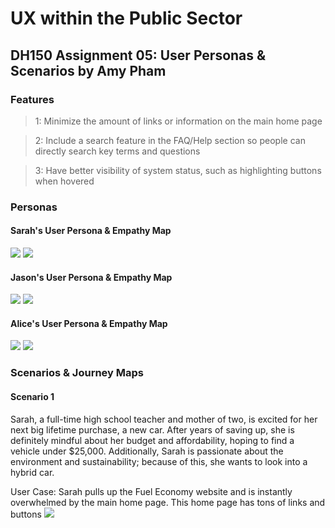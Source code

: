 # UX within the Public Sector 
## DH150 Assignment 05: User Personas & Scenarios by Amy Pham

### Features
> 1: Minimize the amount of links or information on the main home page 

> 2: Include a search feature in the FAQ/Help section so people can directly search key terms and questions 

> 3: Have better visibility of system status, such as highlighting buttons when hovered 

### Personas 

#### Sarah's User Persona & Empathy Map 
<img src="./Persona - Sarah.png"> 
<img src="./Empathy Map - Sarah.png"> 


#### Jason's User Persona & Empathy Map 
<img src="./Persona - Jason.png"> 
<img src="./Empathy Map - Jason.png"> 


#### Alice's User Persona & Empathy Map 
<img src="./Persona - Alice.png"> 
<img src="./Empathy Map - Alice.png"> 

### Scenarios & Journey Maps
#### Scenario 1
Sarah, a full-time high school teacher and mother of two, is excited for her next big lifetime purchase, a new car. After years of saving up, she is definitely mindful about her budget and affordability, hoping to find a vehicle under $25,000. Additionally, Sarah is passionate about the environment and sustainability; because of this, she wants to look into a hybrid car. 

User Case: Sarah pulls up the Fuel Economy website and is instantly overwhelmed by the main home page. This home page has tons of links and buttons
<img src="./Journey Maps - Sarah.png"> 

